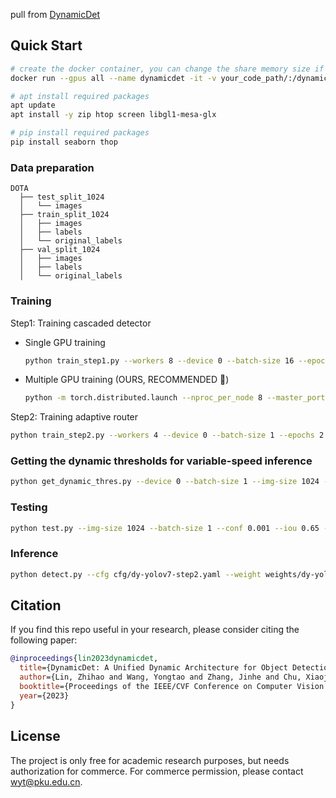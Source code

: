 
pull from [DynamicDet](https://github.com/VDIGPKU/DynamicDet)

<!-- <details>
<summary> Table Notes </summary>

- FPS is measured on the same machine with 1 NVIDIA V100 GPU, with `batch_size = 1`, `no_trace` and `fp16`.

- More results can be found on the paper.

</details> -->


## Quick Start
```bash
# create the docker container, you can change the share memory size if you have more.
docker run --gpus all --name dynamicdet -it -v your_code_path/:/dynamicdet --shm-size=64g nvcr.io/nvidia/pytorch:21.08-py3

# apt install required packages
apt update
apt install -y zip htop screen libgl1-mesa-glx

# pip install required packages
pip install seaborn thop
```



### Data preparation

<!-- Download MS COCO dataset images ([train](http://images.cocodataset.org/zips/train2017.zip), [val](http://images.cocodataset.org/zips/val2017.zip), [test](http://images.cocodataset.org/zips/test2017.zip)) and [labels](https://github.com/VDIGPKU/DynamicDet/releases/download/v0.1/coco2017labels-segments.zip). -->

```
DOTA
  ├── test_split_1024
  │   └── images
  ├── train_split_1024
  │   ├── images
  │   ├── labels
  │   └── original_labels
  ├── val_split_1024
  │   ├── images
  │   ├── labels
  │   └── original_labels
```

### Training

Step1: Training cascaded detector

- Single GPU training

  ```bash
  python train_step1.py --workers 8 --device 0 --batch-size 16 --epochs 300 --img 1024 --cfg cfg/dy-yolov7-step1.yaml --weight '' --data data/DOTA_1024.yaml --hyp hyp/hyp.scratch.p5.yaml --name dy-yolov7-step1
  ```

- Multiple GPU training (OURS, RECOMMENDED 🚀)

  ```bash
  python -m torch.distributed.launch --nproc_per_node 8 --master_port 9527 train_step1.py --workers 8 --device 0,1,2,3,4,5,6,7 --sync-bn --batch-size 128 --epochs 300 --img 1024 --cfg cfg/dy-yolov7-step1.yaml --weight '' --data data/DOTA_1024.yaml --hyp hyp/hyp.scratch.p5.yaml --name dy-yolov7-step1
  ```

Step2: Training adaptive router

```bash
python train_step2.py --workers 4 --device 0 --batch-size 1 --epochs 2 --img 1024 --adam --cfg cfg/dy-yolov7-step2.yaml --weight runs/train/dy-yolov7-step1/weights/last.pt --data data/DOTA_1024.yaml --hyp hyp/hyp.finetune.dynamic.adam.yaml --name dy-yolov7-step2
```

### Getting the dynamic thresholds for variable-speed inference

  ```bash
python get_dynamic_thres.py --device 0 --batch-size 1 --img-size 1024 --cfg cfg/dy-yolov7-step2.yaml --weight weights/dy-yolov7.pt --data data/DOTA_1024.yaml --task val
  ```

### Testing

  ```bash
python test.py --img-size 1024 --batch-size 1 --conf 0.001 --iou 0.65 --device 0 --cfg cfg/dy-yolov7-step2.yaml --weight weights/dy-yolov7.pt --data data/DOTA_1024.yaml --dy-thres <DY_THRESHOLD>
  ```

### Inference

  ```bash
python detect.py --cfg cfg/dy-yolov7-step2.yaml --weight weights/dy-yolov7.pt --num-classes 16 --source <IMAGE/VIDEO> --device 0 --dy-thres <DY_THRESHOLD>
  ```

## Citation

If you find this repo useful in your research, please consider citing the following paper:

```BibTex
@inproceedings{lin2023dynamicdet,
  title={DynamicDet: A Unified Dynamic Architecture for Object Detection},
  author={Lin, Zhihao and Wang, Yongtao and Zhang, Jinhe and Chu, Xiaojie},
  booktitle={Proceedings of the IEEE/CVF Conference on Computer Vision and Pattern Recognition (CVPR)},
  year={2023}
}
```

## License

The project is only free for academic research purposes, but needs authorization for commerce. For commerce permission, please contact wyt@pku.edu.cn.
